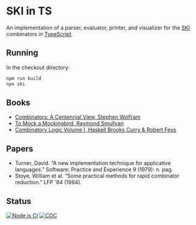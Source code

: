 # SKI in TS

An implementation of a parser, evaluator, printer, and visualizer for the [SKI](https://en.wikipedia.org/wiki/SKI_combinator_calculus) combinators in [TypeScript](https://www.typescriptlang.org/).

## Running

In the checkout directory:

```bash
npm run build
npx ski
```

## Books

* [Combinators: A Centennial View, Stephen Wolfram](https://www.amazon.com/dp/1579550436)
* [To Mock a Mockingbird, Raymond Smullyan](https://www.amazon.com/dp/0192801422)
* [Combinatory Logic Volume I, Haskell Brooks Curry & Robert Feys](https://www.amazon.com/dp/B0041N5RDC)

## Papers

* Turner, David. “A new implementation technique for applicative languages.” Software: Practice and Experience 9 (1979): n. pag.
* Stoye, William et al. “Some practical methods for rapid combinator reduction.” LFP '84 (1984).

## Status

[![Node.js CI](https://github.com/maxdeliso/typed-ski/actions/workflows/node.js.yml/badge.svg?branch=main)](https://github.com/maxdeliso/typed-ski/actions/workflows/node.js.yml)
[![COC](https://img.shields.io/badge/Contributor%20Covenant-2.1-4baaaa.svg)](CODE_OF_CONDUCT.md)
